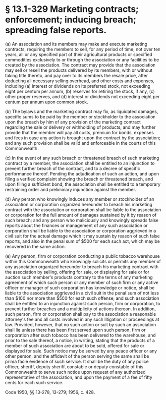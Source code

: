 # § 13.1-329 Marketing contracts; enforcement; inducing breach; spreading false reports.

<p>(a) An association and its members may make and execute marketing contracts, requiring the members to sell, for any period of time, not over ten years, all or any specified part of their agricultural products or specified commodities exclusively to or through the association or any facilities to be created by the association. The contract may provide that the association may sell or resell the products delivered by its members, with or without taking title thereto, and pay over to its members the resale price, after deducting all necessary selling overhead, and other costs and expenses, including (a) interest or dividends on its preferred stock, not exceeding eight per centum per annum, (b) reserves for retiring the stock, if any, (c) other proper reserves, and (d) interest or dividends not exceeding eight per centum per annum upon common stock.</p><p>(b) The bylaws and the marketing contract may fix, as liquidated damages, specific sums to be paid by the member or stockholder to the association upon the breach by him of any provision of the marketing contract regarding the sale or delivery or withholding of products; and may further provide that the member will pay all costs, premium for bonds, expenses and fees in case any action is brought upon the contract by the association; and any such provision shall be valid and enforceable in the courts of this Commonwealth.</p><p>(c) In the event of any such breach or threatened breach of such marketing contract by a member, the association shall be entitled to an injunction to prevent further breach of the contract, and to a decree of specific performance thereof. Pending the adjudication of such an action, and upon filing a verified complaint showing the breach or threatened breach, and upon filing a sufficient bond, the association shall be entitled to a temporary restraining order and preliminary injunction against the member.</p><p>(d) Any person who knowingly induces any member or stockholder of an association or corporation organized hereunder to breach his marketing contract with the association or corporation shall be liable to the association or corporation for the full amount of damages sustained by it by reason of such breach; and any person who maliciously and knowingly spreads false reports about the finances or management of any such association or corporation shall be liable to the association or corporation aggrieved in a civil suit for the actual damage which it may sustain by reason of such false reports, and also in the penal sum of $500 for each such act, which may be recovered in the same action.</p><p>(e) Any person, firm or corporation conducting a public tobacco warehouse within this Commonwealth who knowingly solicits or permits any member of any association organized hereunder to breach his marketing contract with the association by selling, offering for sale, or displaying for sale or for auction such member's products contrary to the terms of any marketing agreement of which such person or any member of such firm or any active officer or manager of such corporation has knowledge or notice, shall be liable to the association aggrieved in a civil suit in the penal sum of not less than $100 nor more than $500 for each such offense; and such association shall be entitled to an injunction against such person, firm or corporation, to prevent further breaches and a multiplicity of actions thereon. In addition, such person, firm or corporation shall pay to the association a reasonable attorney's fee and all costs involved in any such litigation or proceedings at law. Provided, however, that no such action or suit by such an association shall lie unless there has been first served upon such person, firm or corporation after such tobacco has been delivered to the warehouse, and prior to the sale thereof, a notice, in writing, stating that the products of a member of such association are about to be sold, offered for sale or displayed for sale. Such notice may be served by any peace officer or any other person, and the affidavit of the person serving the same shall be prima facie evidence of such service. It shall be the duty of any police officer, sheriff, deputy sheriff, constable or deputy constable of this Commonwealth to serve such notice upon request of any authorized representative of the association, and upon the payment of a fee of fifty cents for each such service.</p><p>Code 1950, §§ 13-278, 13-279; 1956, c. 428.</p>